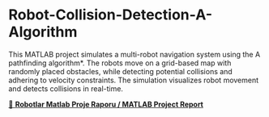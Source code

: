 # Robot-Collision-Detection-A-Algorithm
This MATLAB project simulates a multi-robot navigation system using the A pathfinding algorithm*. The robots move on a grid-based map with randomly placed obstacles, while detecting potential collisions and adhering to velocity constraints. The simulation visualizes robot movement and detects collisions in real-time.

[📘 **Robotlar Matlab Proje Raporu / MATLAB Project Report**](./Robotlar_Matlab_Proje_Raporu.pdf)
